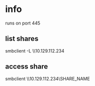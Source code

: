 # info
runs on port 445

## list shares
smbclient -L \\\\10.129.112.234

## access share
smbclient \\\\10.129.112.234\\SHARE_NAME
